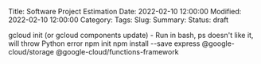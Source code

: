 Title: Software Project Estimation
Date: 2022-02-10 12:00:00
Modified: 2022-02-10 12:00:00
Category: 
Tags: 
Slug: 
Summary: 
Status: draft

gcloud init (or gcloud components update) - Run in bash, ps doesn't like it, will throw Python error
npm init
npm install --save express @google-cloud/storage @google-cloud/functions-framework